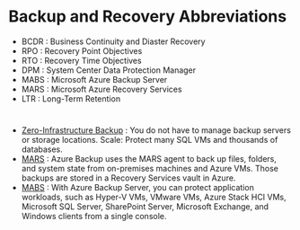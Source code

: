 # Backup and Recovery Abbreviations
- BCDR  : Business Continuity and Diaster Recovery
- RPO   : Recovery Point Objectives
- RTO   : Recovery Time Objectives
- DPM   : System Center Data Protection Manager 
- MABS  : Microsoft Azure Backup Server
- MARS  : Microsoft Azure Recovery Services 
- LTR   : Long-Term Retention

#

- [Zero-Infrastructure Backup](https://learn.microsoft.com/en-us/azure/azure-sql/virtual-machines/windows/backup-restore?view=azuresql#azbackup) : You do not have to manage backup servers or storage locations.
Scale: Protect many SQL VMs and thousands of databases.
- [MARS](https://learn.microsoft.com/en-us/azure/backup/install-mars-agent#about-the-mars-agent) : Azure Backup uses the MARS agent to back up files, folders, and system state from on-premises machines and Azure VMs. Those backups are stored in a Recovery Services vault in Azure. 
- [MABS](https://learn.microsoft.com/en-us/azure/backup/backup-azure-microsoft-azure-backup) : With Azure Backup Server, you can protect application workloads, such as Hyper-V VMs, VMware VMs, Azure Stack HCI VMs, Microsoft SQL Server, SharePoint Server, Microsoft Exchange, and Windows clients from a single console.